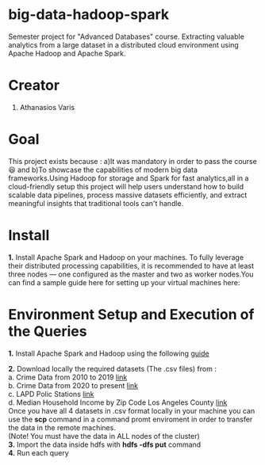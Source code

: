 # big-data-hadoop-spark
 Semester project for "Advanced Databases" course. Extracting valuable analytics from a large dataset in a distributed cloud environment using Apache Hadoop and Apache Spark.

# Creator
1. Athanasios Varis

# Goal
This project exists because :
a)It was mandatory in order to pass the course :laughing: and 
b)To showcase the capabilities of modern big data frameworks.Using Hadoop for storage and Spark for fast analytics,all in a cloud-friendly setup this project will help users understand how to build scalable data pipelines, process massive datasets efficiently, and extract meaningful insights that traditional tools can't handle.

# Install
<b>1.</b> Install Apache Spark and Hadoop on your machines. To fully leverage their distributed processing capabilities, it is recommended to have at least three nodes — one configured as the master and two as worker nodes.You can find a sample guide here for setting up your virtual machines here: <a href="https://colab.research.google.com/drive/1pjf3Q6T-Ak2gXzbgoPpvMdfOHd1GqHZG?usp=sharing" target="_blank"></a> 

# Environment Setup and Execution of the Queries
<b>1.</b> Install Apache Spark and Hadoop using the following <a href="https://colab.research.google.com/drive/1pjf3Q6T-Ak2gXzbgoPpvMdfOHd1GqHZG?usp=sharing" target="_blank">guide</a> 

<b>2.</b> Download locally the required datasets (The .csv files) from :   
 a. Crime Data from 2010 to 2019  <a href="https://catalog.data.gov/dataset/crime-data-from-2010-to-2019" target="_blank">link</a>  
 b. Crime Data from 2020 to present <a href = "https://catalog.data.gov/dataset/crime-data-from-2020-to-present" target="_blank">link</a>  
 c. LAPD Polic Stations  <a href = "https://geohub.lacity.org/datasets/lahub::lapd-police-stations/explore" target="_blank">link</a>  
 d. Median Household Income by Zip Code Los Angeles County <a href = "https://www.laalmanac.com/employment/em12c_2015.php" target="_blank">link</a>  
Once you have all 4 datasets in .csv format locally in your machine you can use the <b>scp</b> command in a command promt enviroment in order to transfer the data in the remote machines.   
(Note! You must have the data in ALL nodes of the cluster)  
<b>3.</b> Import the data inside hdfs with <b>hdfs -dfs put</b> command  
<b>4.</b> Run each query
